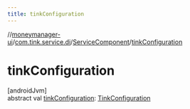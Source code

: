 ```yaml
---
title: tinkConfiguration
---
```

//[moneymanager-ui](../../../index.html)/[com.tink.service.di](../index.html)/[ServiceComponent](index.html)/[tinkConfiguration](tink-configuration.html)



# tinkConfiguration



[androidJvm]\
abstract val [tinkConfiguration](tink-configuration.html): [TinkConfiguration](../../com.tink.service.network/-tink-configuration/index.html)




